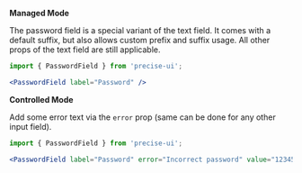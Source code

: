 **Managed Mode**

The password field is a special variant of the text field. It comes with a default suffix, but also allows custom prefix and suffix usage. All other props of the text field are still applicable.

```jsx
import { PasswordField } from 'precise-ui';

<PasswordField label="Password" />
```

**Controlled Mode**

Add some error text via the `error` prop (same can be done for any other input field).

```jsx
import { PasswordField } from 'precise-ui';

<PasswordField label="Password" error="Incorrect password" value="123456789"/>
```
